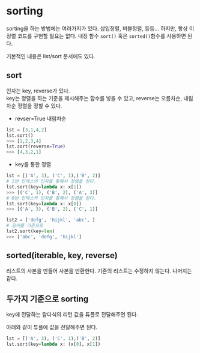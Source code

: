 # sorting

sorting을 하는 방법에는 여러가지가 있다. 삽입정렬, 버블정렬, 등등...
하지만, 항상 이 정렬 코드를 구현할 필요는 없다. 내장 함수 `sort()` 혹은 `sorted()`함수를 사용하면 된다.

기본적인 내용은 list/sort 문서에도 있다.

## sort

인자는 key, reverse가 있다.  
key는 정렬을 하는 기준을 제시해주는 함수를 넣을 수 있고, reverse는 오름차순, 내림차순 정렬을 정할 수 있다.

- revser=True 내림차순

```py
lst = [3,1,4,2]
lst.sort()
>>> [1,2,3,4]
lst.sort(reverse=True)
>>> [4,3,2,1]
```

- key를 통한 정렬

```py
lst = [('A', 3), ('C', 1),('B', 2)]
# 1번 인덱스의 인자를 통해서 정렬을 한다.
lst.sort(key=lambda x: x[1])
>>> [('C', 1), ('B', 2), ('A', 3)]
# 0번 인덱스의 인자를 통해서 정렬을 한다.
lst.sort(key=lambda x: x[0])
>>> [('A', 3), ('B', 2), ('C', 1)]

lst2 = ['defg', 'hijkl', 'abc', ]
# 길이를 기준으로
lst2.sort(key=len)
>>> ['abc', 'defg', 'hijkl']
```
## sorted(iterable, key, reverse)

리스트의 사본을 만들어 사본을 반환한다. 기존의 리스트는 수정하지 않는다. 
나머지는 같다. 

## 두가지 기준으로 sorting

key에 전달하는 람다식의 리턴 값을 튜플로 전달해주면 된다.

아래와 같이 튜플에 값을 전달해주면 된다. 

```py
lst = [('A', 3), ('C', 1),('B', 2)]
lst.sort(key=lambda x: (x[0], x[1])
```